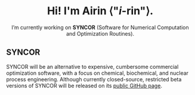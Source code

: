 <div align="center">
  
# Hi! I'm Airin ⟨"*i*-rin"⟩.

I’m currently working on **SYNCOR** (Software for Numerical Computation and Optimization Routines).

</div>

## SYNCOR

SYNCOR will be an alternative to expensive, cumbersome commercial optimization software, with a focus on chemical, biochemical, and nuclear process engineering. Although currently closed-source, restricted beta versions of SYNCOR will be released on its [public GitHub page](https://github.com/AtomicAirin/SYNCOR/).
